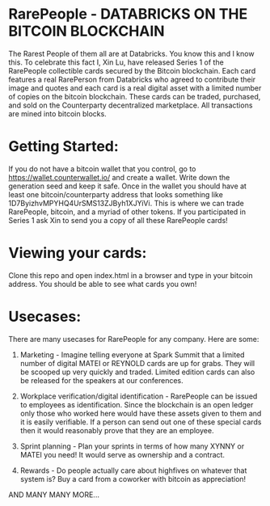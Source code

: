 # RarePeople - DATABRICKS ON THE BITCOIN BLOCKCHAIN

The Rarest People of them all are at Databricks.  You know this and I know this.  To celebrate this fact I, Xin Lu, have released Series 1 of the RarePeople collectible cards secured by the Bitcoin blockchain.  Each card features a real RarePerson from Databricks who agreed to contribute their image and quotes and each card is a real digital asset with a limited number of copies on the bitcoin blockchain.  These cards can be traded, purchased, and sold on the Counterparty decentralized marketplace.  All transactions are mined into bitcoin blocks.  

# Getting Started:

If you do not have a bitcoin wallet that you control, go to https://wallet.counterwallet.io/ and create a wallet.  Write down the generation seed and keep it safe.  Once in the wallet you should have at least one bitcoin/counterparty address that looks something like 1D7ByizhvMPYHQ4UrSMS13ZJByh1XJYiVi.  This is where we can trade RarePeople, bitcoin, and a myriad of other tokens.  If you participated in Series 1 ask Xin to send you a copy of all these RarePeople cards!  

# Viewing your cards:

Clone this repo and open index.html in a browser and type in your bitcoin address.  You should be able to see what cards you own!  

# Usecases:

There are many usecases for RarePeople for any company.  Here are some:

1. Marketing - Imagine telling everyone at Spark Summit that a limited number of digital MATEI or REYNOLD cards are up for grabs.  They will be scooped up very quickly and traded.  Limited edition cards can also be released for the speakers at our conferences.  

2. Workplace verification/digital identification - RarePeople can be issued to employees as identification.  Since the blockchain is an open ledger only those who worked here would have these assets given to them and it is easily verifiable.  If a person can send out one of these special cards then it would reasonably prove that they are an employee.

3. Sprint planning - Plan your sprints in terms of how many XYNNY or MATEI you need!  It would serve as ownership and a contract.

4. Rewards - Do people actually care about highfives on whatever that system is?  Buy a card from a coworker with bitcoin as appreciation!  

AND MANY MANY MORE...


